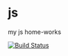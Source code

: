 # js
my js home-works

[![Build Status](https://travis-ci.org/Inessa1987/js.svg?branch=hw6-js)](https://travis-ci.org/Inessa1987/js)
